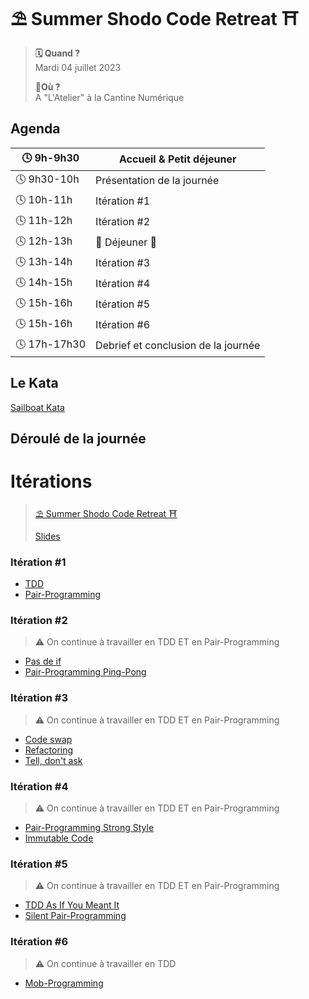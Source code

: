 # ⛱️ Summer Shodo Code Retreat ⛩️

> **🗓️ Quand ?** <br> Mardi 04 juillet 2023
>
> **📍Où ?** <br> A "L'Atelier" à la Cantine Numérique

## Agenda

| 🕓 9h-9h30   | Accueil & Petit déjeuner            |
|--------------|-------------------------------------|
| 🕓 9h30-10h  | Présentation de la journée          |
| 🕓 10h-11h   | Itération \#1                       |
| 🕓 11h-12h   | Itération \#2                       |
| 🕓 12h-13h   | 🍕 Déjeuner 🍕                      |
| 🕓 13h-14h   | Itération \#3                       |
| 🕓 14h-15h   | Itération \#4                       |
| 🕓 15h-16h   | Itération \#5                       |
| 🕓 15h-16h   | Itération \#6                       |
| 🕓 17h-17h30 | Debrief et conclusion de la journée |

## Le Kata

[Sailboat Kata](/code-retreat/katas/sailboat/)

## Déroulé de la journée

# Itérations

> [⛱️ Summer Shodo Code Retreat ⛩️](..)
>
> [Slides](../itérations-slides)

### Itération \#1
- [TDD]
- [Pair-Programming]

### Itération \#2

> :warning:  On continue à travailler en TDD ET en Pair-Programming

- [Pas de if]<br>
- [Pair-Programming Ping-Pong]<br>

### Itération \#3

> :warning:  On continue à travailler en TDD ET en Pair-Programming

- [Code swap]
- [Refactoring]
- [Tell, don't ask]

### Itération \#4

> :warning: On continue à travailler en TDD ET en Pair-Programming

- [Pair-Programming Strong Style]
- [Immutable Code]

### Itération \#5

> :warning:  On continue à travailler en TDD ET en Pair-Programming

- [TDD As If You Meant It]
- [Silent Pair-Programming]

### Itération \#6

> :warning:  On continue à travailler en TDD

- [Mob-Programming]


[TDD]: /code-retreat/constraints/tdd/
[Pas de if]: /code-retreat/constraints/no-if/
[Code swap]: /code-retreat/constraints/code-swap/
[Refactoring]: /code-retreat/constraints/refactoring/
[Tell, don't ask]: /code-retreat/constraints/tell-dont-ask/
[Immutable Code]: /code-retreat/constraints/immutable-code/
[Test && Commit || Revert]: /code-retreat/constraints/tcr/
[TDD As If You Meant It]: /code-retreat/constraints/tdd/as-if-you-meant-it/


[Pair-Programming]: /code-retreat/constraints/pair-programming/
[Pair-Programming Ping-Pong]: /code-retreat/constraints/pair-programming/ping-pong/
[Pair-Programming Strong Style]: /code-retreat/constraints/pair-programming/strong-style/
[Silent Pair-Programming]: /code-retreat/constraints/pair-programming/silent/
[Mob-Programming]: /code-retreat/constraints/mob-programming/